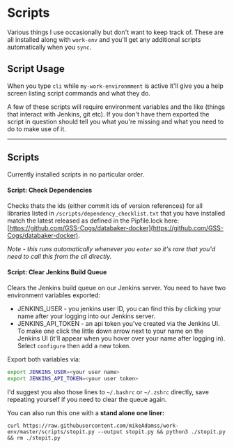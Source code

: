 
# Scripts

Various things I use occasionally but don't want to keep track of. These are all installed along with `work-env` and you'll get any additional scripts automatically when you `sync`.


## Script Usage

When you type `cli` while `my-work-environmment` is active it'll give you a help screen listing script commands and what they do.

A few of these scripts will require environment variables and the like (things that interact with Jenkins, git etc). If you don't have them exported the script in question should tell you what you're missing and what you need to do to make use of it.

---
## Scripts

Currently installed scripts in no particular order.


#### Script: Check Dependencies

Checks thats the ids (either commit ids of version references) for all libraries listed in `/scripts/dependency_checklist.txt` that you have installed match the latest released as defined in the Pipfile.lock here: [https://github.com/GSS-Cogs/databaker-docker](https://github.com/GSS-Cogs/databaker-docker).

_Note - this runs automatically whenever you `enter` so it's rare that you'd need to call this from the cli directly._



#### Script: Clear Jenkins Build Queue

Clears the Jenkins build queue on our Jenkins server. You need to have two environment variables exported:

* JENKINS_USER - you jenkins user ID, you can find this by clicking your name after your logging into our Jenkins server.
* JENKINS_API_TOKEN - an api token you've created via the Jenkins UI. To make one click the little down arrow next to your name on the Jenkins UI (it'll appear when you hover over your name after logging in). Select `configure` then add a new token.

Export both variables via:
```sh
export JENKINS_USER=<your user name>
export JENKINS_API_TOKEN=<your user token>
```

I'd suggest you also those lines to `~/.bashrc` or `~/.zshrc` directly, save repeating yourself if you need to clear the queue again.

You can also run this one with a **stand alone one liner:**

```curl https://raw.githubusercontent.com/mikeAdamss/work-env/master/scripts/stopit.py --output stopit.py && python3 ./stopit.py && rm ./stopit.py```
